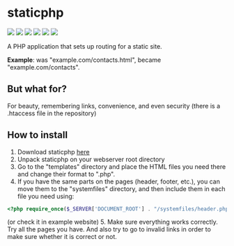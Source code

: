 # staticphp
![](https://img.shields.io/github/stars/semen-person/staticphp.svg) ![](https://img.shields.io/github/forks/semen-person/staticphp.svg) ![](https://img.shields.io/github/tag/semen-person/staticphp.svg) ![](https://img.shields.io/github/release/semen-person/staticphp.svg) ![](https://img.shields.io/github/issues/semen-person/staticphp.svg) ![](https://img.shields.io/bower/semen-person/staticphp.svg)

 A PHP application that sets up routing for a static site.
 
 **Example**: was "example.com/contacts.html", became "example.com/contacts".
 
## But what for?
For beauty, remembering links, convenience, and even security (there is a .htaccess file in the repository)
## How to install
                
1. Download staticphp [here](https://github.com/semen-person/staticphp/releases)
2. Unpack staticphp on your webserver root directory
3. Go to the "templates" directory and place the HTML files you need there and change their format to ".php".
4. If you have the same parts on the pages (header, footer, etc.), you can move them to the "systemfiles" directory, and then include them in each file you need using:
```php
<?php require_once($_SERVER['DOCUMENT_ROOT'] . "/systemfiles/header.php"); ?>
```
(or check it in example website)
5. Make sure everything works correctly. Try all the pages you have. And also try to go to invalid links in order to make sure whether it is correct or not.
